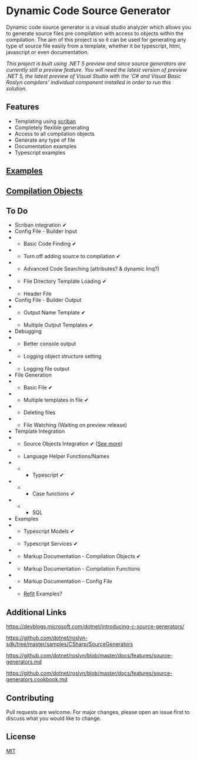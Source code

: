 # Dynamic Code Source Generator

Dynamic code source generator is a visual studio analyzer which allows you to generate source files pre compilation with access to objects within the compilation. The aim of this project is so it can be used for generating any type of source file easily from a template, whether it be typescript, html, javascript or even documentation.

*This project is built using .NET 5 preview and since source generators are currently still a preview feature. You will need the latest version of preview .NET 5, the latest preview of Visual Studio with the 'C# and Visual Basic Roslyn compilers' individual component installed in order to run this solution.*

## Features

- Templating using [scriban](https://github.com/lunet-io/scriban/)
- Completely flexible generating
- Access to all compilation objects
- Generate any type of file
- Documentation examples
- Typescript examples

## [Examples](https://github.com/JoshDiDuca/DynamicCode.SourceGenerator/tree/master/examples)
## [Compilation Objects](https://github.com/JoshDiDuca/DynamicCode.SourceGenerator/blob/master/OBJECTS.md)

## To Do

- Scriban integration ✔
- Config File - Builder Input
- - Basic Code Finding ✔
- - Turn off adding source to compilation ✔
- - Advanced Code Searching (attributes? & dynamic linq?) 
- - File Directory Template Loading ✔
- - Header File
- Config File - Builder Output
- - Output Name Template ✔
- - Multiple Output Templates ✔
- Debugging
- - Better console output
- - Logging object structure setting
- - Logging file output
- File Generation
- - Basic File ✔
- - Multiple templates in file ✔
- - Deleting files
- - File Watching (Waiting on preview release)
- Template Integration
- - Source Objects Integration ✔ ([See more](https://github.com/JoshDiDuca/DynamicCode.SourceGenerator/blob/master/OBJECTS.md))
- - Language Helper Functions/Names
- - - Typescript ✔
- - - Case functions ✔
- - - SQL
- Examples
- - Typescript Models ✔
- - Typescript Services ✔
- - Markup Documentation - Compilation Objects ✔
- - Markup Documentation - Compilation Functions
- - Markup Documentation - Config File
- - [Refit](https://github.com/reactiveui/refit) Examples?

## Additional Links

https://devblogs.microsoft.com/dotnet/introducing-c-source-generators/

https://github.com/dotnet/roslyn-sdk/tree/master/samples/CSharp/SourceGenerators

https://github.com/dotnet/roslyn/blob/master/docs/features/source-generators.md

https://github.com/dotnet/roslyn/blob/master/docs/features/source-generators.cookbook.md

## Contributing
Pull requests are welcome. For major changes, please open an issue first to discuss what you would like to change.

## License
[MIT](https://choosealicense.com/licenses/mit/)
